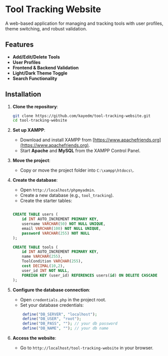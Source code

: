 # Tool Tracking Website

A web-based application for managing and tracking tools with user profiles, theme switching, and robust validation.


## Features
- **Add/Edit/Delete Tools**
- **User Profiles**
- **Frontend & Backend Validation**
- **Light/Dark Theme Toggle**
- **Search Functionality**

## Installation

1. **Clone the repository**:
   ```bash
   git clone https://github.com/kayedm/tool-tracking-website.git
   cd tool-tracking-website
   ```

2. **Set up XAMPP**:
   - Download and install XAMPP from [https://www.apachefriends.org](https://www.apachefriends.org).
   - Start **Apache** and **MySQL** from the XAMPP Control Panel.

3. **Move the project**:
   - Copy or move the project folder into `C:\xampp\htdocs\`.

4. **Create the database**:
   - Open `http://localhost/phpmyadmin`.
   - Create a new database (e.g., `tool_tracking`).
   - Create the starter tables:
  
   ```sql

   CREATE TABLE users (
       id INT AUTO_INCREMENT PRIMARY KEY,
       username VARCHAR(50) NOT NULL UNIQUE,
       email VARCHAR(100) NOT NULL UNIQUE,
       password VARCHAR(255) NOT NULL
   );

   CREATE TABLE tools (
       id INT AUTO_INCREMENT PRIMARY KEY,
       name VARCHAR(255),
       ToolCondition VARCHAR(255),
       cost DECIMAL(10,2),
       user_id INT NOT NULL,
       FOREIGN KEY (user_id) REFERENCES users(id) ON DELETE CASCADE
   );

5. **Configure the database connection**:
   - Open `credentials.php` in the project root.
   - Set your database credentials:
     ```php
      define("DB_SERVER", "localhost");
      define("DB_USER", "root");
      define("DB_PASS", ""); // your db password
      define("DB_NAME", ""); // your db name
     ```

6. **Access the website**:
   - Go to `http://localhost/tool-tracking-website` in your browser.


